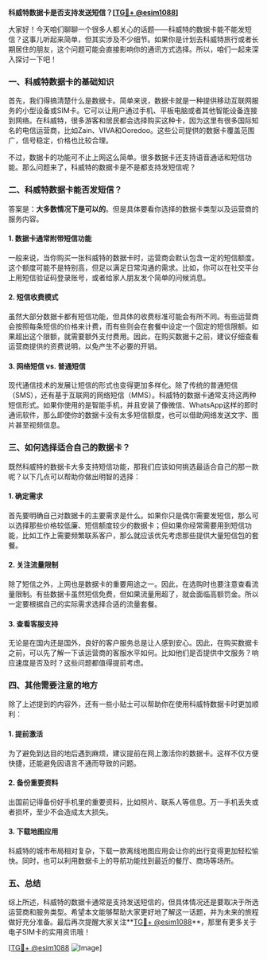 **科威特数据卡是否支持发送短信？[[TG💪+ @esim1088](https://t.me/s/esim1088)]**

大家好！今天咱们聊聊一个很多人都关心的话题——科威特的数据卡能不能发短信？这事儿听起来简单，但其实涉及不少细节。如果你是计划去科威特旅行或者长期居住的朋友，这个问题可能会直接影响你的通讯方式选择。所以，咱们一起来深入探讨一下吧！

### 一、科威特数据卡的基础知识

首先，我们得搞清楚什么是数据卡。简单来说，数据卡就是一种提供移动互联网服务的小型设备或SIM卡。它可以让用户通过手机、平板电脑或者其他智能设备连接到网络。在科威特，很多游客和居民都会选择购买这种卡，因为这里有很多国际知名的电信运营商，比如Zain、VIVA和Ooredoo。这些公司提供的数据卡覆盖范围广，信号稳定，价格也比较合理。

不过，数据卡的功能可不止上网这么简单。很多数据卡还支持语音通话和短信功能。那么问题来了，科威特的数据卡是不是都支持发短信呢？

### 二、科威特数据卡能否发短信？

答案是：**大多数情况下是可以的**。但是具体要看你选择的数据卡类型以及运营商的服务内容。

#### 1. 数据卡通常附带短信功能
一般来说，当你购买一张科威特的数据卡时，运营商会默认包含一定的短信额度。这个额度可能不是特别高，但足以满足日常沟通的需求。比如，你可以在社交平台上用短信验证码登录账号，或者给家人朋友发个简单的问候消息。

#### 2. 短信收费模式
虽然大部分数据卡都有短信功能，但具体的收费标准可能会有所不同。有些运营商会按照每条短信的价格来计费，而有些则会在套餐中设定一个固定的短信限额。如果超出这个限额，就需要额外支付费用。因此，在购买数据卡之前，建议仔细查看运营商提供的资费说明，以免产生不必要的开销。

#### 3. 网络短信 vs. 普通短信
现代通信技术的发展让短信的形式也变得更加多样化。除了传统的普通短信（SMS），还有基于互联网的网络短信（MMS）。科威特的数据卡通常支持这两种短信形式。如果你使用的是智能手机，并且安装了像微信、WhatsApp这样的即时通讯软件，那么即使你的数据卡没有太多短信额度，也可以借助网络发送文字、图片甚至视频信息。

### 三、如何选择适合自己的数据卡？

既然科威特的数据卡大多支持短信功能，那我们应该如何挑选最适合自己的那一款呢？以下几点可以帮助你做出明智的选择：

#### 1. 确定需求
首先要明确自己对数据卡的主要需求是什么。如果你只是偶尔需要发短信，那么可以选择那些价格较低廉、短信额度较少的数据卡；但如果你经常需要用到短信功能，比如工作上需要频繁联系客户，那么就应该优先考虑那些提供大量短信包的套餐。

#### 2. 关注流量限制
除了短信之外，上网也是数据卡的重要用途之一。因此，在选购时也要注意查看流量限制。有些数据卡虽然短信免费，但如果流量用超了，就会面临高额罚金。所以一定要根据自己的实际需求选择合适的流量套餐。

#### 3. 查看客服支持
无论是在国内还是国外，良好的客户服务总是让人感到安心。因此，在购买数据卡之前，可以先了解一下该运营商的客服水平如何。比如他们是否提供中文服务？响应速度是否及时？这些问题都值得提前考虑。

### 四、其他需要注意的地方

除了上述提到的内容外，还有一些小贴士可以帮助你在使用科威特数据卡时更加顺利：

#### 1. 提前激活
为了避免到达目的地后遇到麻烦，建议提前在网上激活你的数据卡。这样不仅方便快捷，还能避免因语言不通而导致的问题。

#### 2. 备份重要资料
出国前记得备份好手机里的重要资料，比如照片、联系人等信息。万一手机丢失或者损坏，至少不会造成太大损失。

#### 3. 下载地图应用
科威特的城市布局相对复杂，下载一款离线地图应用会让你的出行变得更加轻松愉快。同时，也可以利用数据卡上的导航功能找到最近的餐厅、商场等场所。

### 五、总结

综上所述，科威特的数据卡通常是支持发送短信的，但具体情况还是要取决于所选运营商和服务类型。希望本文能够帮助大家更好地了解这一话题，并为未来的旅程做好充分准备。最后再次提醒大家关注**[TG💪+ @esim1088](https://t.me/s/esim1088)**，那里有更多关于电子SIM卡的实用资讯哦！

[[TG💪+ @esim1088](https://t.me/s/esim1088) ![Image](https://i.postimg.cc/4NQfJmqS/Snipaste-2025-05-13-00-14-12.png)]